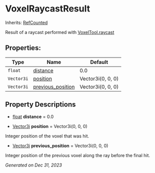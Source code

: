# VoxelRaycastResult

Inherits: [RefCounted](https://docs.godotengine.org/en/stable/classes/class_refcounted.html)

Result of a raycast performed with [VoxelTool.raycast](VoxelTool.md#i_raycast)

## Properties: 


Type        | Name                                       | Default           
----------- | ------------------------------------------ | ------------------
`float`     | [distance](#i_distance)                    | 0.0               
`Vector3i`  | [position](#i_position)                    | Vector3i(0, 0, 0) 
`Vector3i`  | [previous_position](#i_previous_position)  | Vector3i(0, 0, 0) 
<p></p>

## Property Descriptions

- [float](https://docs.godotengine.org/en/stable/classes/class_float.html)<span id="i_distance"></span> **distance** = 0.0


- [Vector3i](https://docs.godotengine.org/en/stable/classes/class_vector3i.html)<span id="i_position"></span> **position** = Vector3i(0, 0, 0)

Integer position of the voxel that was hit.

- [Vector3i](https://docs.godotengine.org/en/stable/classes/class_vector3i.html)<span id="i_previous_position"></span> **previous_position** = Vector3i(0, 0, 0)

Integer position of the previous voxel along the ray before the final hit.

_Generated on Dec 31, 2023_
